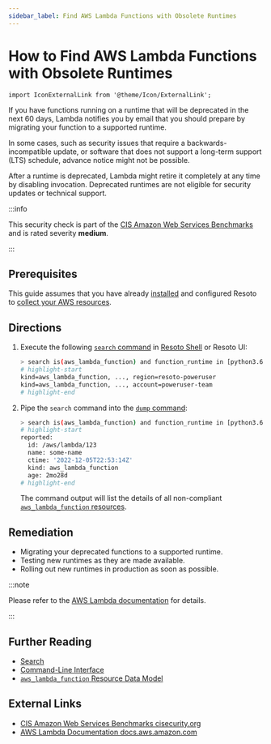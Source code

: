 ```yaml
---
sidebar_label: Find AWS Lambda Functions with Obsolete Runtimes
---
```


# How to Find AWS Lambda Functions with Obsolete Runtimes

```mdx-code-block
import IconExternalLink from '@theme/Icon/ExternalLink';
```

If you have functions running on a runtime that will be deprecated in the next 60 days, Lambda notifies you by email that you should prepare by migrating your function to a supported runtime.

In some cases, such as security issues that require a backwards-incompatible update, or software that does not support a long-term support (LTS) schedule, advance notice might not be possible.

After a runtime is deprecated, Lambda might retire it completely at any time by disabling invocation. Deprecated runtimes are not eligible for security updates or technical support.

:::info

This security check is part of the [CIS Amazon Web Services Benchmarks](https://cisecurity.org/benchmark/amazon_web_services) and is rated severity **medium**.

:::

## Prerequisites

This guide assumes that you have already [installed](../../../getting-started/install-resoto/index.md) and configured Resoto to [collect your AWS resources](../../../how-to-guides/data-sources/collect-aws-resource-data.md).

## Directions

1. Execute the following [`search` command](../../../reference/cli/search-commands/search.md) in [Resoto Shell](../../../reference/components/shell.md) or Resoto UI:

   ```bash
   > search is(aws_lambda_function) and function_runtime in [python3.6, python2.7, dotnetcore2.1, ruby2.5, nodejs10.x, nodejs8.10, nodejs4.3, nodejs6.10, dotnetcore1.0, dotnetcore2.0, nodejs4.3-edge, nodejs]
   # highlight-start
   ​kind=aws_lambda_function, ..., region=resoto-poweruser
   ​kind=aws_lambda_function, ..., account=poweruser-team
   # highlight-end
   ```

2. Pipe the `search` command into the [`dump` command](../../../reference/cli/format-commands/dump.md):

   ```bash
   > search is(aws_lambda_function) and function_runtime in [python3.6, python2.7, dotnetcore2.1, ruby2.5, nodejs10.x, nodejs8.10, nodejs4.3, nodejs6.10, dotnetcore1.0, dotnetcore2.0, nodejs4.3-edge, nodejs] | dump
   # highlight-start
   ​reported:
   ​  id: /aws/lambda/123
   ​  name: some-name
   ​  ctime: '2022-12-05T22:53:14Z'
   ​  kind: aws_lambda_function
   ​  age: 2mo28d
   # highlight-end
   ```

   The command output will list the details of all non-compliant [`aws_lambda_function` resources](../../../reference/data-models/aws/index.md#aws_lambda_function).

## Remediation

- Migrating your deprecated functions to a supported runtime.
- Testing new runtimes as they are made available.
- Rolling out new runtimes in production as soon as possible.

:::note

Please refer to the [AWS Lambda documentation](https://docs.aws.amazon.com/lambda/latest/dg/runtime-support-policy.html) for details.

:::

## Further Reading

- [Search](../../../reference/search/index.md)
- [Command-Line Interface](../../../reference/cli/index.md)
- [`aws_lambda_function` Resource Data Model](../../../reference/data-models/aws/index.md#aws_lambda_function)

## External Links

- [CIS Amazon Web Services Benchmarks <span class="badge badge--secondary">cisecurity.org <IconExternalLink width="10" height="10" /></span>](https://cisecurity.org/benchmark/amazon_web_services)
- [AWS Lambda Documentation <span class="badge badge--secondary">docs.aws.amazon.com <IconExternalLink width="10" height="10" /></span>](https://docs.aws.amazon.com/lambda/latest/dg/runtime-support-policy.html)
